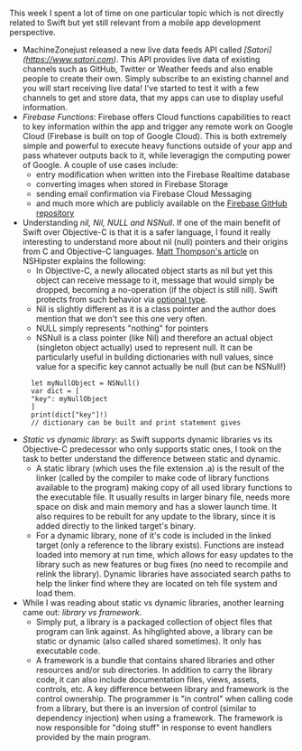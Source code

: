 This week I spent a lot of time on one particular topic which is not directly related to Swift but yet still relevant from a mobile app development perspective.  
- MachineZonejust released a new live data feeds API called *[Satori] (https://www.satori.com)*. This API provides live data of existing channels such as GitHub, Twitter or Weather feeds and also enable people to create their own. Simply subscribe to an existing channel and you will start receiving live data! I've started to test it with a few channels to get and store data, that my apps can use to display useful information.
- *Firebase Functions*: Firebase offers Cloud functions capabilities to react to key information within the app and trigger any remote work on Google Cloud (Firebase is built on top of Google Cloud). This is both extremely simple and powerful to execute heavy functions outside of your app and pass whatever outputs back to it, while leveragign the computing power of Google. A couple of use cases include:
	- entry modification when written into the Firebase Realtime database
	- converting images when stored in Firebase Storage
	- sending email confirmation via Firebase Cloud Messaging
	- and much more which are publicly available on the [Firebase GitHub repository](https://github.com/firebase/functions-samples/)
- Understanding *nil, Nil, NULL and NSNull*. If one of the main benefit of Swift over Objective-C is that it is a safer language, I found it really interesting to understand more about nil (null) pointers and their origins from C and Objective-C languages. [Matt Thompson's article](http://nshipster.com/nil/) on NSHipster explains the following:
	- In Objective-C, a newly allocated object starts as nil but yet this object can receive message to it, message that would simply be dropped, becoming a no-operation (if the object is still nill). Swift protects from such behavior via [optional type](https://developer.apple.com/library/content/documentation/Swift/Conceptual/Swift_Programming_Language/TheBasics.html). 
	- Nil is slightly different as it is a class pointer and the author does mention that we don't see this one very often.
	- NULL simply represents "nothing" for pointers
	- NSNull is a class pointer (like Nil) and therefore an actual object (singleton object actually) used to represent null. It can be particularly useful in building dictionaries with null values, since value for a specific key cannot actually be null (but can be NSNull!)
	<code>
	let myNullObject = NSNull()
	var dict = [
	"key": myNullObject
	]
	print(dict["key"]!)
	// dictionary can be built and print statement gives <null>
	</code>
- *Static vs dynamic library*: as Swift supports dynamic libraries vs its Objective-C predecessor who only supports static ones, I took on the task to better understand the difference between static and dynamic.
	- A static library (which uses the file extension .a) is the result of the linker (called by the compiler to make code of library functions available to the program) making copy of all used library functions to the executable file. It usually results in larger binary file, needs more space on disk and main memory  and has a slower launch time. It also requires to be rebuilt for any update to the library, since it is added directly to the linked target's binary.
	- For a dynamic library, none of it's code is included in the linked target (only a reference to the library exists). Functions are instead loaded into memory at run time, which allows for easy updates to the library such as new features or bug fixes (no need to recompile and relink the library). Dynamic libraries have associated search paths to help the linker find where they are located on teh file system and load them.
- While I was reading about static vs dynamic libraries, another learning came out: *library vs framework*.
	- Simply put, a library is a packaged collection of object files that program can link against. As hihglighted above, a library can be static or dynamic (also called shared sometimes). It only has executable code.
	- A framework is a bundle that contains shared libraries and other resources and/or sub directories. In addition to carry the library code, it can also include documentation files, views, assets, controls, etc.
  A key difference between library and framework is the control ownership. The programmer is "in control" when calling code from a library, but there is an inversion of control (similar to dependency injection) when using a framework. The framework is now responsible for "doing stuff" in response to event handlers provided by the main program.